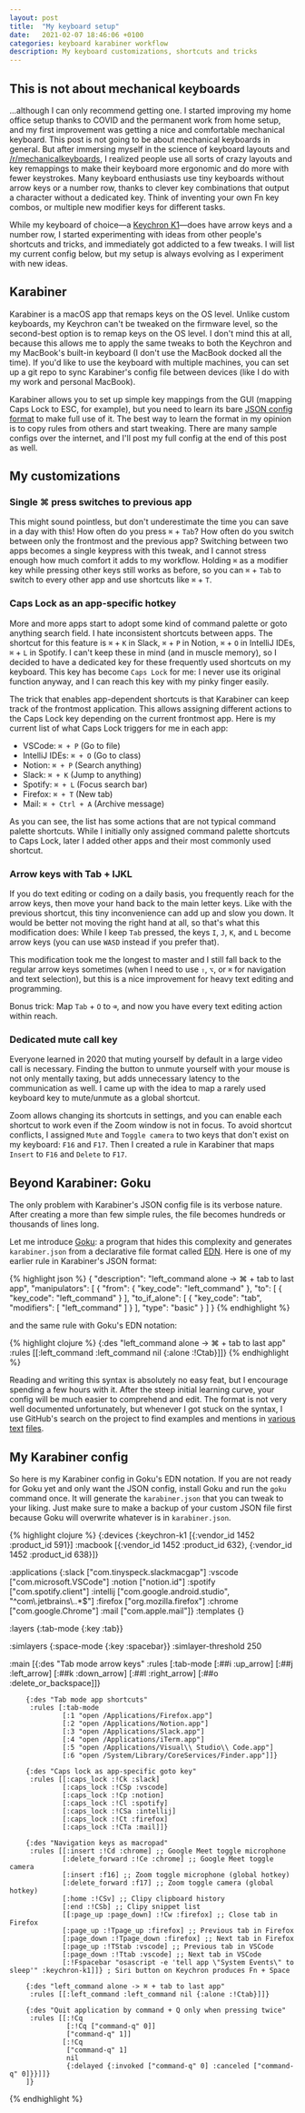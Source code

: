```yaml
---
layout: post
title:  "My keyboard setup"
date:   2021-02-07 18:46:06 +0100
categories: keyboard karabiner workflow
description: My keyboard customizations, shortcuts and tricks
---
```


## This is not about mechanical keyboards

...although I can only recommend getting one. I started improving my home office setup thanks to COVID and the permanent work from home setup, and my first improvement was getting a nice and comfortable mechanical keyboard. This post is not going to be about mechanical keyboards in general. But after immersing myself in the science of keyboard layouts and [/r/mechanicalkeyboards][reddit-mechanicalkeyboards], I realized people use all sorts of crazy layouts and key remappings to make their keyboard more ergonomic and do more with fewer keystrokes. Many keyboard enthusiasts use tiny keyboards without arrow keys or a number row, thanks to clever key combinations that output a character without a dedicated key. Think of inventing your own Fn key combos, or multiple new modifier keys for different tasks.

While my keyboard of choice—a [Keychron K1][keychron]—does have arrow keys and a number row, I started experimenting with ideas from other people's shortcuts and tricks, and immediately got addicted to a few tweaks. I will list my current config below, but my setup is always evolving as I experiment with new ideas.

## Karabiner

Karabiner is a macOS app that remaps keys on the OS level. Unlike custom keyboards, my Keychron can't be tweaked on the firmware level, so the second-best option is to remap keys on the OS level. I don't mind this at all, because this allows me to apply the same tweaks to both the Keychron and my MacBook's built-in keyboard (I don't use the MacBook docked all the time). If you'd like to use the keyboard with multiple machines, you can set up a git repo to sync Karabiner's config file between devices (like I do with my work and personal MacBook).

Karabiner allows you to set up simple key mappings from the GUI (mapping Caps Lock to ESC, for example), but you need to learn its bare [JSON config format][karabiner-json] to make full use of it. The best way to learn the format in my opinion is to copy rules from others and start tweaking. There are many sample configs over the internet, and I'll post my full config at the end of this post as well.

## My customizations

### Single ⌘ press switches to previous app

This might sound pointless, but don't underestimate the time you can save in a day with this! How often do you press `⌘` + `Tab`? How often do you switch between only the frontmost and the previous app? Switching between two apps becomes a single keypress with this tweak, and I cannot stress enough how much comfort it adds to my workflow. Holding `⌘` as a modifier key while pressing other keys still works as before, so you can `⌘` + `Tab` to switch to every other app and use shortcuts like `⌘` + `T`.

### Caps Lock as an app-specific hotkey

More and more apps start to adopt some kind of command palette or goto anything search field. I hate inconsistent shortcuts between apps. The shortcut for this feature is `⌘` + `K` in Slack, `⌘` + `P` in Notion, `⌘` + `O` in IntelliJ IDEs, `⌘` + `L` in Spotify. I can't keep these in mind (and in muscle memory), so I decided to have a dedicated key for these frequently used shortcuts on my keyboard. This key has become `Caps Lock` for me: I never use its original function anyway, and I can reach this key with my pinky finger easily.

The trick that enables app-dependent shortcuts is that Karabiner can keep track of the frontmost application. This allows assigning different actions to the Caps Lock key depending on the current frontmost app. Here is my current list of what Caps Lock triggers for me in each app:

- VSCode: `⌘ + P` (Go to file)
- IntelliJ IDEs: `⌘ + O` (Go to class)
- Notion: `⌘ + P` (Search anything)
- Slack: `⌘ + K` (Jump to anything)
- Spotify: `⌘ + L` (Focus search bar)
- Firefox: `⌘ + T` (New tab)
- Mail: `⌘ + Ctrl + A` (Archive message)

As you can see, the list has some actions that are not typical command palette shortcuts. While I initially only assigned command palette shortcuts to Caps Lock, later I added other apps and their most commonly used shortcut.

### Arrow keys with Tab + IJKL

If you do text editing or coding on a daily basis, you frequently reach for the arrow keys, then move your hand back to the main letter keys. Like with the previous shortcut, this tiny inconvenience can add up and slow you down. It would be better not moving the right hand at all, so that's what this modification does: While I keep `Tab` pressed, the keys `I`, `J`, `K`, and `L` become arrow keys (you can use `WASD` instead if you prefer that).

This modification took me the longest to master and I still fall back to the regular arrow keys sometimes (when I need to use `⇧`, `⌥`, or `⌘` for navigation and text selection), but this is a nice improvement for heavy text editing and programming.

Bonus trick: Map `Tab` + `O` to `⌫`, and now you have every text editing action within reach.

### Dedicated mute call key

Everyone learned in 2020 that muting yourself by default in a large video call is necessary. Finding the button to unmute yourself with your mouse is not only mentally taxing, but adds unnecessary latency to the communication as well. I came up with the idea to map a rarely used keyboard key to mute/unmute as a global shortcut.

Zoom allows changing its shortcuts in settings, and you can enable each shortcut to work even if the Zoom window is not in focus. To avoid shortcut conflicts, I assigned `Mute` and `Toggle camera` to two keys that don't exist on my keyboard: `F16` and `F17`. Then I created a rule in Karabiner that maps `Insert` to `F16` and `Delete` to `F17`.

## Beyond Karabiner: Goku

The only problem with Karabiner's JSON config file is its verbose nature. After creating a more than few simple rules, the file becomes hundreds or thousands of lines long.

Let me introduce [Goku][goku]: a program that hides this complexity and generates `karabiner.json` from a declarative file format called [EDN][edn]. Here is one of my earlier rule in Karabiner's JSON format:

{% highlight json %}
{
    "description": "left_command alone -> ⌘ + tab to last app",
    "manipulators": [
        {
            "from": {
                "key_code": "left_command"
            },
            "to": [
                {
                    "key_code": "left_command"
                }
            ],
            "to_if_alone": [
                {
                    "key_code": "tab",
                    "modifiers": [
                        "left_command"
                    ]
                }
            ],
            "type": "basic"
        }
    ]
}
{% endhighlight %}

and the same rule with Goku's EDN notation:

{% highlight clojure %}
{:des "left_command alone -> ⌘ + tab to last app"
 :rules [[:left_command :left_command nil {:alone :!Ctab}]]}
{% endhighlight %}

Reading and writing this syntax is absolutely no easy feat, but I encourage spending a few hours with it. After the steep initial learning curve, your config will be much easier to comprehend and edit. The format is not very well documented unfortunately, but whenever I got stuck on the syntax, I use GitHub's search on the project to find examples and mentions in [various][goku-example-1] [text][goku-example-2] [files][goku-example-3].

## My Karabiner config

So here is my Karabiner config in Goku's EDN notation. If you are not ready for Goku yet and only want the JSON config, install Goku and run the `goku` command once. It will generate the `karabiner.json` that you can tweak to your liking. Just make sure to make a backup of your custom JSON file first because Goku will overwrite whatever is in `karabiner.json`.

{% highlight clojure %}
{:devices {:keychron-k1 [{:vendor_id 1452 :product_id 591}]
           :macbook [{:vendor_id 1452 :product_id 632},
                     {:vendor_id 1452 :product_id 638}]}

 :applications {:slack ["com.tinyspeck.slackmacgap"]
                :vscode ["com.microsoft.VSCode"]
                :notion ["notion.id"]
                :spotify ["com.spotify.client"]
                :intellij ["com.google.android.studio", "^com\\.jetbrains\\..*$"]
                :firefox ["org.mozilla.firefox"]
                :chrome ["com.google.Chrome"]
                :mail ["com.apple.mail"]}
 :templates {}

 :layers {:tab-mode {:key :tab}}

 :simlayers {:space-mode {:key :spacebar}}
 :simlayer-threshold 250

 :main [{:des "Tab mode arrow keys"
         :rules [:tab-mode
                 [:##i :up_arrow]
                 [:##j :left_arrow]
                 [:##k :down_arrow]
                 [:##l :right_arrow]
                 [:##o :delete_or_backspace]]}

        {:des "Tab mode app shortcuts"
         :rules [:tab-mode
                 [:1 "open /Applications/Firefox.app"]
                 [:2 "open /Applications/Notion.app"]
                 [:3 "open /Applications/Slack.app"]
                 [:4 "open /Applications/iTerm.app"]
                 [:5 "open /Applications/Visual\\ Studio\\ Code.app"]
                 [:6 "open /System/Library/CoreServices/Finder.app"]]}

        {:des "Caps lock as app-specific goto key"
         :rules [[:caps_lock :!Ck :slack]
                 [:caps_lock :!CSp :vscode]
                 [:caps_lock :!Cp :notion]
                 [:caps_lock :!Cl :spotify]
                 [:caps_lock :!CSa :intellij]
                 [:caps_lock :!Ct :firefox]
                 [:caps_lock :!CTa :mail]]}

        {:des "Navigation keys as macropad"
         :rules [[:insert :!Cd :chrome] ;; Google Meet toggle microphone
                 [:delete_forward :!Ce :chrome] ;; Google Meet toggle camera
                 [:insert :f16] ;; Zoom toggle microphone (global hotkey)
                 [:delete_forward :f17] ;; Zoom toggle camera (global hotkey)
                 [:home :!CSv] ;; Clipy clipboard history
                 [:end :!CSb] ;; Clipy snippet list
                 [[:page_up :page_down] :!Cw :firefox] ;; Close tab in Firefox
                 [:page_up :!Tpage_up :firefox] ;; Previous tab in Firefox
                 [:page_down :!Tpage_down :firefox] ;; Next tab in Firefox
                 [:page_up :!TStab :vscode] ;; Previous tab in VSCode
                 [:page_down :!Ttab :vscode] ;; Next tab in VSCode
                 [:!Fspacebar "osascript -e 'tell app \"System Events\" to sleep'" :keychron-k1]]} ; Siri button on Keychron produces Fn + Space 

        {:des "left_command alone -> ⌘ + tab to last app"
         :rules [[:left_command :left_command nil {:alone :!Ctab}]]}

        {:des "Quit application by command + Q only when pressing twice"
         :rules [[:!Cq
                  [:!Cq ["command-q" 0]]
                  ["command-q" 1]]
                 [:!Cq
                  ["command-q" 1]
                  nil
                  {:delayed {:invoked ["command-q" 0] :canceled ["command-q" 0]}}]]}
        ]}
{% endhighlight %}

[reddit-mechanicalkeyboards]: https://reddit.com/r/mechanicalkeyboards
[keychron]: https://www.keychron.com/products/keychron-k1-wireless-mechanical-keyboard
[edn]: https://github.com/edn-format/edn
[karabiner-json]: https://karabiner-elements.pqrs.org/docs/json/typical-complex-modifications-examples/
[goku]: https://github.com/yqrashawn/GokuRakuJoudo
[goku-example-1]: https://github.com/yqrashawn/GokuRakuJoudo/blob/master/examples.org
[goku-example-2]: https://github.com/yqrashawn/GokuRakuJoudo/blob/master/tutorial.md
[goku-example-3]: https://github.com/yqrashawn/GokuRakuJoudo/blob/master/in-the-wild.md
